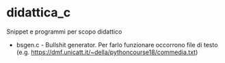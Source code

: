 # didattica_c
Snippet e programmi per scopo didattico

- bsgen.c - Bullshit generator. Per farlo funzionare occorrono file di testo (e.g. https://dmf.unicatt.it/~della/pythoncourse18/commedia.txt)
